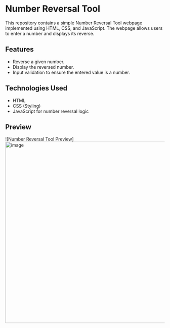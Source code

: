 # Number Reversal Tool

This repository contains a simple Number Reversal Tool webpage implemented using HTML, CSS, and JavaScript. The webpage allows users to enter a number and displays its reverse.

## Features

- Reverse a given number.
- Display the reversed number.
- Input validation to ensure the entered value is a number.

## Technologies Used

- HTML
- CSS (Styling)
- JavaScript for number reversal logic

## Preview

![Number Reversal Tool Preview]
<img width="574" alt="image" src="https://github.com/Sai-kitty/Reverse-of-a-Number/assets/133792725/d3bc12e5-8785-4942-bb0a-0b2c2082e8a2">


